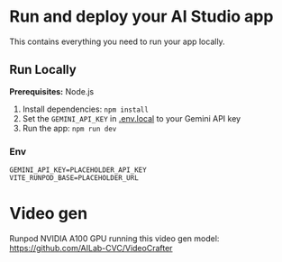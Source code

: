 # Run and deploy your AI Studio app

This contains everything you need to run your app locally.

## Run Locally

**Prerequisites:**  Node.js


1. Install dependencies:
   `npm install`
2. Set the `GEMINI_API_KEY` in [.env.local](.env.local) to your Gemini API key
3. Run the app:
   `npm run dev`

### Env
```
GEMINI_API_KEY=PLACEHOLDER_API_KEY
VITE_RUNPOD_BASE=PLACEHOLDER_URL
```

# Video gen
Runpod NVIDIA A100 GPU running this video gen model: https://github.com/AILab-CVC/VideoCrafter
